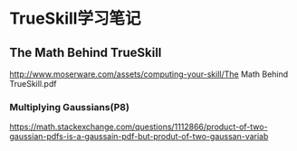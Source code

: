 # TrueSkill学习笔记

## The Math Behind TrueSkill

http://www.moserware.com/assets/computing-your-skill/The Math Behind TrueSkill.pdf

### Multiplying Gaussians(P8)

https://math.stackexchange.com/questions/1112866/product-of-two-gaussian-pdfs-is-a-gaussain-pdf-but-produt-of-two-gaussan-variab



